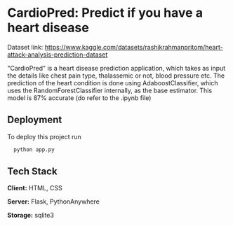 # CardioPred: Predict if you have a heart disease

Dataset link:
https://www.kaggle.com/datasets/rashikrahmanpritom/heart-attack-analysis-prediction-dataset


"CardioPred" is a heart disease prediction application, which takes as input the details like chest pain type, thalassemic or not, blood pressure etc. The prediction of the heart condition is done using AdaboostClassifier, which uses the RandomForestClassifier internally, as the base estimator. This model is 87% accurate (do refer to the .ipynb file)

## Deployment

To deploy this project run

```bash
  python app.py
```


## Tech Stack

**Client:** HTML, CSS

**Server:** Flask, PythonAnywhere

**Storage:** sqlite3




